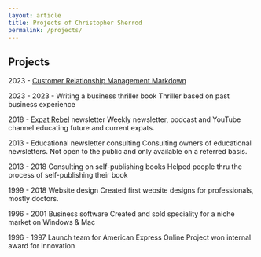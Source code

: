 ```yaml
---
layout: article
title: Projects of Christopher Sherrod
permalink: /projects/
---
```

## Projects
2023 - [Customer Relationship Management Markdown](https://github.com/CLSherrod/crm-markdown)

2023 - 
2023 - Writing a business thriller book
Thriller based on past business experience

2018 - [Expat Rebel](https://expatrebel.com) newsletter
Weekly newsletter, podcast and YouTube channel educating future and current expats.

2013 - Educational newsletter consulting
Consulting owners of educational newsletters. Not open to the public and only available on a referred basis.

2013 - 2018 Consulting on self-publishing books
Helped people thru the process of self-publishing their book

1999 - 2018 Website design
Created first website designs for professionals, mostly doctors.

1996 - 2001 Business software
Created and sold speciality for a niche market on Windows & Mac

1996 - 1997 Launch team for American Express Online
Project won internal award for innovation